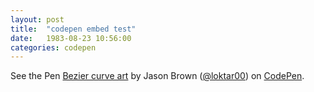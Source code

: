 ```yaml
---
layout: post
title:  "codepen embed test"
date:   1983-08-23 10:56:00
categories: codepen
---
```

<p data-height="268" data-theme-id="0" data-slug-hash="tbgDv" data-default-tab="result" data-user="loktar00" class='codepen'>See the Pen <a href='http://codepen.io/loktar00/pen/tbgDv/'>Bezier curve art</a> by Jason Brown (<a href='http://codepen.io/loktar00'>@loktar00</a>) on <a href='http://codepen.io'>CodePen</a>.</p>
<script async src="//codepen.io/assets/embed/ei.js"></script>